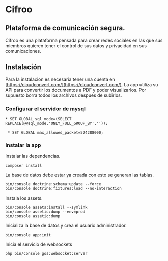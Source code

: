 # Cifroo 
## Plataforma de comunicación segura.
Cifroo es una plataforma pensada para crear redes sociales en las que sus miembros quieren tener el control de sus datos y privacidad en sus comunicaciones.

## Instalación
Para la instalacion es necesaria tener una cuenta en [https://cloudconvert.com/](https://cloudconvert.com/). La app utiliza su API para convertir los documentos a PDF y poder visualizarlos. Por supuesto borra todos los archivos despues de subirlos. 

### Configurar el servidor de mysql
 ```
* SET GLOBAL sql_mode=(SELECT REPLACE(@@sql_mode,'ONLY_FULL_GROUP_BY',''));
```
```
 * SET GLOBAL max_allowed_packet=524288000;
```
### Instalar la app
Instalar las dependencias.

```
composer install
```

La base de datos debe estar ya creada con esto se generan las tablas.

```
bin/console doctrine:schema:update --force
bin/console doctrine:fixtures:load --no-interaction
```

Instala los assets.

```
bin/console assets:install --symlink
bin/console assetic:dump --env=prod
bin/console assetic:dump
```

Inicializa la base de datos y crea el usuario administrador.

```
bin/console app:init
```
Inicia el servicio de websockets

```
php bin/console gos:websocket:server
```

